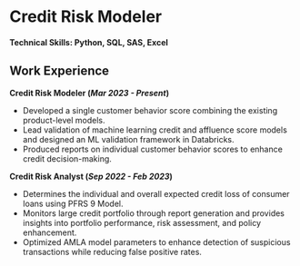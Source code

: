 # Credit Risk Modeler

#### Technical Skills: Python, SQL, SAS, Excel

## Work Experience
**Credit Risk Modeler (_Mar 2023 - Present_)**
- Developed a single customer behavior score combining the existing product-level models.
-	Lead validation of machine learning credit and affluence score models and designed an ML validation framework in Databricks.
-	Produced reports on individual customer behavior scores to enhance credit decision-making.

**Credit Risk Analyst (_Sep 2022 - Feb 2023_)**
- Determines the individual and overall expected credit loss of consumer loans using PFRS 9 Model.
-	Monitors large credit portfolio through report generation and provides insights into portfolio performance, risk assessment, and policy enhancement.
-	Optimized AMLA model parameters to enhance detection of suspicious transactions while reducing false positive rates.



